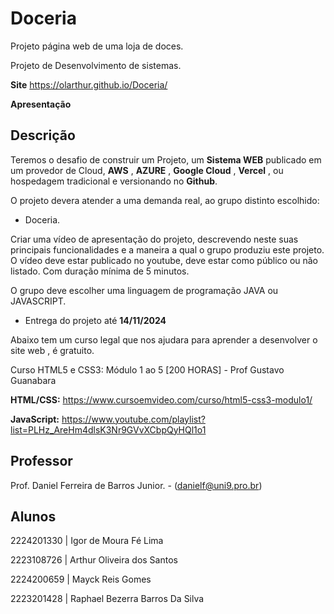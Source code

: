 # Doceria
 Projeto página web de uma loja de doces. 
 
 Projeto de Desenvolvimento de sistemas.
 
**Site**
https://olarthur.github.io/Doceria/

**Apresentação**


## Descrição

Teremos o desafio de construir um Projeto, um **Sistema WEB** publicado em um provedor de Cloud, **AWS** , **AZURE** , **Google Cloud** , **Vercel** , ou hospedagem tradicional e versionando no **Github**.

O projeto devera atender a uma demanda real, ao grupo distinto escolhido:
 - Doceria.

Criar uma vídeo de apresentação do projeto, descrevendo neste suas principais funcionalidades e a maneira a qual o grupo produziu este projeto.
O vídeo deve estar publicado no youtube, deve estar como público ou não listado. Com duração mínima de 5 minutos.


O grupo deve escolher uma linguagem de programação JAVA ou JAVASCRIPT.

* Entrega do projeto até **14/11/2024**

Abaixo tem um curso legal que nos ajudara para aprender a desenvolver o site web , é gratuito.

Curso HTML5 e CSS3: Módulo 1 ao 5 [200 HORAS] - Prof Gustavo Guanabara

**HTML/CSS:**
https://www.cursoemvideo.com/curso/html5-css3-modulo1/

**JavaScript:**
https://www.youtube.com/playlist?list=PLHz_AreHm4dlsK3Nr9GVvXCbpQyHQl1o1



## Professor
Prof.  Daniel Ferreira de Barros Junior. - ([danielf@uni9.pro.br](mailto:danielf@uni9.pro.br))

## Alunos
  2224201330 | Igor de Moura Fé Lima
  
  2223108726 | Arthur Oliveira dos Santos

  2224200659 | Mayck Reis Gomes

  2223201428 | Raphael Bezerra Barros Da Silva
